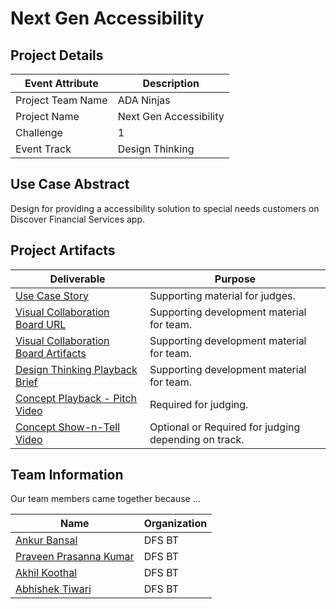 
 
# Next Gen Accessibility


## Project Details

| Event Attribute| Description |
| --- | --- |
| Project Team Name | ADA Ninjas |
| Project Name | Next Gen Accessibility |
| Challenge | 1 |
| Event Track | Design Thinking |

## Use Case Abstract
Design for providing a accessibility solution to special needs customers on Discover Financial Services app.

## Project Artifacts


| Deliverable | Purpose |
| --- | --- |
| [Use Case Story](./challenges/challenge1/usecase/story-template.md) | Supporting material for judges. | 
| [Visual Collaboration Board URL](https://app.mural.co/t/myspace7053/m/myspace7053/1683302709312/5eb7a606e57b37429d0f984e13450278fdb2a676?sender=u7787d23de480ce8b22591474) | Supporting development material for team. | 
| [Visual Collaboration Board Artifacts](./hackproject/media/board) | Supporting development material for team. | 
| [Design Thinking Playback Brief](./presentations/playback-brief.pptx)| Supporting development material for team. | 
| [Concept Playback - Pitch Video](./media/videos/pitch-video.mp4)|  Required for judging. | 
| [Concept Show-n-Tell Video](./media/videos/demo-video.mp4) | Optional or Required for judging depending on track. | 




## Team Information

Our team members came together because ...
 
| Name | Organization |
| --- | --- |
| [Ankur Bansal](https://www.linkedin.com/mwlite/in/bansalankur) | DFS BT |
| [Praveen Prasanna Kumar](https://www.linkedin.com/in/praveenprasanna84/) | DFS BT |
| [Akhil Koothal](https://www.linkedin.com/akhil-koothal/) | DFS BT |
| [Abhishek Tiwari](https://www.linkedin.com/in/abhishektiwari39/) | DFS BT|


